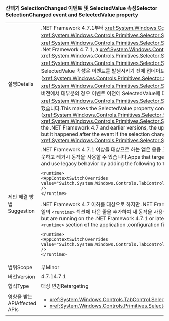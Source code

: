 ### <a name="selector-selectionchanged-event-and-selectedvalue-property"></a><span data-ttu-id="107c3-101">선택기 SelectionChanged 이벤트 및 SelectedValue 속성</span><span class="sxs-lookup"><span data-stu-id="107c3-101">Selector SelectionChanged event and SelectedValue property</span></span>

|   |   |
|---|---|
|<span data-ttu-id="107c3-102">설명</span><span class="sxs-lookup"><span data-stu-id="107c3-102">Details</span></span>|<span data-ttu-id="107c3-103">.NET Framework 4.7.1부터 <xref:System.Windows.Controls.Primitives.Selector>는 해당 선택 항목이 변경될 때 <xref:System.Windows.Controls.Primitives.Selector.SelectionChanged> 이벤트를 발생시키기 전에 <xref:System.Windows.Controls.Primitives.Selector.SelectedValue%2A> 속성의 값을 항상 업데이트합니다.</span><span class="sxs-lookup"><span data-stu-id="107c3-103">Starting with the .Net Framework 4.7.1, a <xref:System.Windows.Controls.Primitives.Selector> always updates the value of its <xref:System.Windows.Controls.Primitives.Selector.SelectedValue%2A> property before raising the <xref:System.Windows.Controls.Primitives.Selector.SelectionChanged> event, when its selection changes.</span></span> <span data-ttu-id="107c3-104">이렇게 하면 SelectedValue 속성은 이벤트를 발생시키기 전에 업데이트되는 다른 선택 속성(<xref:System.Windows.Controls.Primitives.Selector.SelectedItem%2A> 및 <xref:System.Windows.Controls.Primitives.Selector.SelectedIndex%2A>)과 일치하게 됩니다. .NET Framework 4.7 및 이전 버전에서 대부분의 경우 이벤트 이전에 SelectedValue에 대한 업데이트가 발생했지만 선택 항목 변경이 <xref:System.Windows.Controls.Primitives.Selector.SelectedValue%2A> 속성 변경으로 인해 발생한 경우 이벤트 이후에 발생했습니다.</span><span class="sxs-lookup"><span data-stu-id="107c3-104">This makes the SelectedValue property consistent with the other selection properties (<xref:System.Windows.Controls.Primitives.Selector.SelectedItem%2A> and <xref:System.Windows.Controls.Primitives.Selector.SelectedIndex%2A>), which are updated before raising the event.In the .NET Framework 4.7 and earlier versions, the update to SelectedValue happened before the event in most cases, but it happened after the event if the selection change was caused by changing the <xref:System.Windows.Controls.Primitives.Selector.SelectedValue%2A> property.</span></span>|
|<span data-ttu-id="107c3-105">제안 해결 방법</span><span class="sxs-lookup"><span data-stu-id="107c3-105">Suggestion</span></span>|<span data-ttu-id="107c3-106">.NET Framework 4.7.1 이상을 대상으로 하는 앱은 응용 프로그램 구성 파일의 <code>&lt;runtime&gt;</code> 섹션에 다음을 추가하여 이 변경을 옵트아웃하고 레거시 동작을 사용할 수 있습니다.</span><span class="sxs-lookup"><span data-stu-id="107c3-106">Apps that target the .NET Framework 4.7.1 or later can opt out of this change and use legacy behavior by adding the following to the <code>&lt;runtime&gt;</code> section of the application configuration file:</span></span><pre><code class="language-xml">&lt;runtime&gt;&#13;&#10;&lt;AppContextSwitchOverrides&#13;&#10;value=&quot;Switch.System.Windows.Controls.TabControl.SelectionPropertiesCanLagBehindSelectionChangedEvent=true&quot; /&gt;&#13;&#10;&lt;/runtime&gt;&#13;&#10;</code></pre><span data-ttu-id="107c3-107">.NET Framework 4.7 이하를 대상으로 하지만 .NET Framework 4.7.1 이상에서 실행되는 앱은 응용 프로그램 .configuration 파일의 <code>&lt;runtime&gt;</code> 섹션에 다음 줄을 추가하여 새 동작을 사용할 수 있습니다.</span><span class="sxs-lookup"><span data-stu-id="107c3-107">Apps that target the .NET Framework 4.7 or earlier but are running on the .NET Framework 4.7.1 or later can enable the new behavior by adding the following line to the <code>&lt;runtime&gt;</code> section of the application .configuration file:</span></span><pre><code class="language-xml">&lt;runtime&gt;&#13;&#10;&lt;AppContextSwitchOverrides value=&quot;Switch.System.Windows.Controls.TabControl.SelectionPropertiesCanLagBehindSelectionChangedEvent=false&quot; /&gt;&#13;&#10;&lt;/runtime&gt;&#13;&#10;</code></pre>|
|<span data-ttu-id="107c3-108">범위</span><span class="sxs-lookup"><span data-stu-id="107c3-108">Scope</span></span>|<span data-ttu-id="107c3-109">부</span><span class="sxs-lookup"><span data-stu-id="107c3-109">Minor</span></span>|
|<span data-ttu-id="107c3-110">버전</span><span class="sxs-lookup"><span data-stu-id="107c3-110">Version</span></span>|<span data-ttu-id="107c3-111">4.7.1</span><span class="sxs-lookup"><span data-stu-id="107c3-111">4.7.1</span></span>|
|<span data-ttu-id="107c3-112">형식</span><span class="sxs-lookup"><span data-stu-id="107c3-112">Type</span></span>|<span data-ttu-id="107c3-113">대상 변경</span><span class="sxs-lookup"><span data-stu-id="107c3-113">Retargeting</span></span>|
|<span data-ttu-id="107c3-114">영향을 받는 API</span><span class="sxs-lookup"><span data-stu-id="107c3-114">Affected APIs</span></span>|<ul><li><xref:System.Windows.Controls.TabControl.SelectedContent?displayProperty=nameWithType></li><li><xref:System.Windows.Controls.Primitives.Selector.SelectionChanged?displayProperty=nameWithType></li></ul>|

